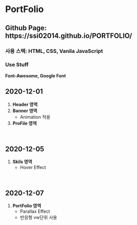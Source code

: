 # PortFolio

<h2>Github Page: https://ssi02014.github.io/PORTFOLIO/</h2>
<h3>사용 스텍: HTML, CSS, Vanila JavaScript</h3>

<h3>Use Stuff</h3>
<strong>Font-Awesome, Google Font</strong>


<h2>2020-12-01</h2>
 <ol>
  <li><strong>Header 영역</strong></li>
  <li>
    <strong>Banner 영역</strong>
    <ul>
        <li>Animation 적용</li>
    </ul>
  </li>
  <li><strong>ProFile 영역</strong></li>
 </ol>

<br>

<h2>2020-12-05</h2>
 <ol>
  <li>
    <strong>Skils 영역</strong>
    <ul>
        <li>Hover Effect</li>
    </ul>
  </li>
 </ol>

<br>

<h2>2020-12-07</h2>
 <ol>
  <li>
    <strong>PortFolio 영역</strong>
    <ul>
        <li>Parallax Effect</li>
        <li>반응형 vw단위 사용</li>
    </ul>
  </li>
 </ol>

<br>